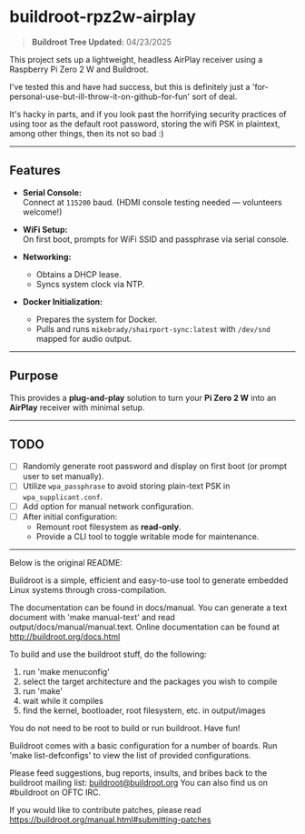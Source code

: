 # buildroot-rpz2w-airplay

> **Buildroot Tree Updated:** 04/23/2025

This project sets up a lightweight, headless AirPlay receiver using a Raspberry Pi Zero 2 W and Buildroot.

I've tested this and have had success, but this is definitely just a 'for-personal-use-but-ill-throw-it-on-github-for-fun' sort of deal. 

It's hacky in parts, and if you look past the horrifying security practices of using toor as the default root password, storing the wifi PSK in plaintext, among other things, then its not so bad :)

---

## Features

- **Serial Console:**  
  Connect at `115200` baud. (HDMI console testing needed — volunteers welcome!)
  
- **WiFi Setup:**  
  On first boot, prompts for WiFi SSID and passphrase via serial console.

- **Networking:**  
  - Obtains a DHCP lease.
  - Syncs system clock via NTP.

- **Docker Initialization:**  
  - Prepares the system for Docker.
  - Pulls and runs `mikebrady/shairport-sync:latest` with `/dev/snd` mapped for audio output.

---

## Purpose

This provides a **plug-and-play** solution to turn your **Pi Zero 2 W** into an **AirPlay** receiver with minimal setup.

---

## TODO

- [ ] Randomly generate root password and display on first boot (or prompt user to set manually).
- [ ] Utilize `wpa_passphrase` to avoid storing plain-text PSK in `wpa_supplicant.conf`.
- [ ] Add option for manual network configuration.
- [ ] After initial configuration:
  - Remount root filesystem as **read-only**.
  - Provide a CLI tool to toggle writable mode for maintenance.

---


Below is the original README:

Buildroot is a simple, efficient and easy-to-use tool to generate embedded
Linux systems through cross-compilation.

The documentation can be found in docs/manual. You can generate a text
document with 'make manual-text' and read output/docs/manual/manual.text.
Online documentation can be found at http://buildroot.org/docs.html

To build and use the buildroot stuff, do the following:

1) run 'make menuconfig'
2) select the target architecture and the packages you wish to compile
3) run 'make'
4) wait while it compiles
5) find the kernel, bootloader, root filesystem, etc. in output/images

You do not need to be root to build or run buildroot.  Have fun!

Buildroot comes with a basic configuration for a number of boards. Run
'make list-defconfigs' to view the list of provided configurations.

Please feed suggestions, bug reports, insults, and bribes back to the
buildroot mailing list: buildroot@buildroot.org
You can also find us on #buildroot on OFTC IRC.

If you would like to contribute patches, please read
https://buildroot.org/manual.html#submitting-patches
